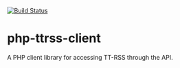 [![Build Status](https://travis-ci.org/hspaans/php-ttrss-client.svg)](https://travis-ci.org/hspaans/php-ttrss-client)

php-ttrss-client
================

A PHP client library for accessing TT-RSS through the API.
